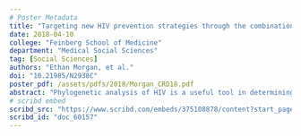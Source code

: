 ```yaml
---
# Poster Metadata
title: "Targeting new HIV prevention strategies through the combination of research and public health surveillance data"
date: 2018-04-10
college: "Feinberg School of Medicine"
department: "Medical Social Sciences"
tag: [Social Sciences]
authors: "Ethan Morgan, et al."
doi: "10.21985/N2938C"
poster_pdf: /assets/pdfs/2018/Morgan_CRD18.pdf
abstract: "Phylogenetic analysis of HIV is a useful tool in determining factors that may contribute to transmission cluster growth. To better target HIV prevention, it is necessary to understand how research and surveillance data can be combined in a meaningful way. HIV genetic sequences were collected in the RADAR cohort of YMSM (aged 16-29) from 2015-2017. Sequence data were also obtained from the Chicago Department of Public Health (CDPH) and included those individuals who were within two-degree connections of RADAR participants. Pairwise genetic distances of HIV pol sequences were determined with transmission ties inferred between participants whose viral sequences were less than or equal to 1.5% genetically distant. Transmission clusters comprised more than or equal to 2 persons. Network analyses were utilized to compare individuals based on demographic characteristics. Overall, 221 (21.4%) RADAR participants were identified as HIV-positive with 150 (67.9%) viral sequences available. We identified 8 transmission clusters with 22 ties between 24 participants. Those in a transmission cluster, compared to those not in a cluster, were significantly younger (p is less than 0.001), more recently diagnosed (p is less than 0.001), and less dependent on marijuana or alcohol (both p is less than 0.001). Combined RADAR and CDPH data yielded 7837 sequences among which existed 11 transmission clusters with 3325 ties between 451 individuals. Ninety-three (62%) RADAR participants clustered with CDPH data. The majority of individuals in the combined data were black (2889, 64.1%) and aged 20-29 (271, 60.1%). Racial homophily was not a significant predictor of ties (p equals 0.302) while age category homophily was (p is less than 0.001). Fewer than expected RADAR participants clustered with CDPH data suggesting non-clustering individuals are either being diagnosed HIV outside city limits or have unexpectedly divergent sequences. Combining research and surveillance data to construct post hoc transmission networks has the potential to provide novels methods for analyzing data among new HIV infections. Future work should aim to assess survey data in the context of these larger transmission network structures."
# scribd embed
scribd_src: "https://www.scribd.com/embeds/375108878/content?start_page=1&view_mode=scroll&access_key=key-51qQDGbAVkT1IuJeoy8u&show_recommendations=true"
scribd_id: "doc_60157"
---
```

